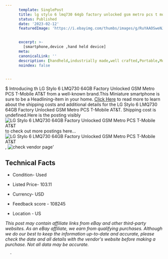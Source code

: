 ```yaml
---
      template: SinglePost
      title: lg stylo 6 lmq730 64gb factory unlocked gsm metro pcs t mobile at t
      status: Published
      date: '2023-02-12'
      featuredImage: 'https://i.ebayimg.com/thumbs/images/g/RuYAAOSweNJhOlnq/s-l225.jpg'
       

      excerpt: >-
        [smartphone,device ,hand held device]
      meta:
      canonicalLink: ''
      description: [handheld,industrially made,well crafted,Portable,Mobile,Compact,Convenient,Lightweight,Maneuverable,Man-portable,Miniature,Carriable,Hand-held,Light,Holdable,Transportable,Mobile device,Pocket-sized,On-the-go,Wireless,Cordless,Compact size,Convenient size, smartphone,device ,hand held device]
      noindex: false
      

---
```

$
      Introducing th LG Stylo 6 LMQ730 64GB Factory Unlocked GSM Metro PCS T-Mobile AT&T from a well-known brand.This Miniature smartphone is sure to be a Headlining-item in your home. [Click Here](https://www.ebay.com/itm/274940564903?hash=item4003bc15a7%3Ag%3ARuYAAOSweNJhOlnq&mkevt=1&mkcid=1&mkrid=711-53200-19255-0&campid=%253CePNCampaignId%253E&customid=%253CreferenceId%253E&toolid=10049) to read more to learn about the shipping costs and additional details for the LG Stylo 6 LMQ730 64GB Factory Unlocked GSM Metro PCS T-Mobile AT&T. Shipping cost is undefined.Here is the posting visibly ![LG Stylo 6 LMQ730 64GB Factory Unlocked GSM Metro PCS T-Mobile AT&T](https://i.ebayimg.com/thumbs/images/g/RuYAAOSweNJhOlnq/s-l225.jpg) to check out more postings here... ![LG Stylo 6 LMQ730 64GB Factory Unlocked GSM Metro PCS T-Mobile AT&T](https://i.ebayimg.com/images/g/RuYAAOSweNJhOlnq/s-l500.jpg), ![check vendor page]()'

      

 ## Technical Facts 



     
      

 - Condition- Used 


      

 - Listed Price- 103.11 


      

 - Currency- USD 


      

 - Feedback score - 108245 


      

 - Location - US 


      
      

 *_This post may contain affiliate links from eBay and other third-party websites. As an eBay affiliate, we earn from qualifying purchases. Although we do our best to keep the information up-to-date and accurate, please check the date and all details with the vendor's website before making a purchase. Not all data may be accurate._*




      -
